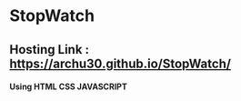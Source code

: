 # StopWatch

## Hosting Link : https://archu30.github.io/StopWatch/

#### Using HTML CSS JAVASCRIPT

